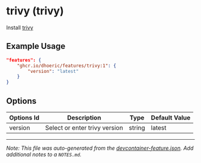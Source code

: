 
# trivy (trivy)

Install [trivy](https://trivy.dev/)

## Example Usage

```json
"features": {
    "ghcr.io/dhoeric/features/trivy:1": {
        "version": "latest"
    }
}
```

## Options

| Options Id | Description | Type | Default Value |
|-----|-----|-----|-----|
| version | Select or enter trivy version | string | latest |



---

_Note: This file was auto-generated from the [devcontainer-feature.json](https://github.com/dhoeric/features/blob/main/src/trivy/devcontainer-feature.json).  Add additional notes to a `NOTES.md`._
